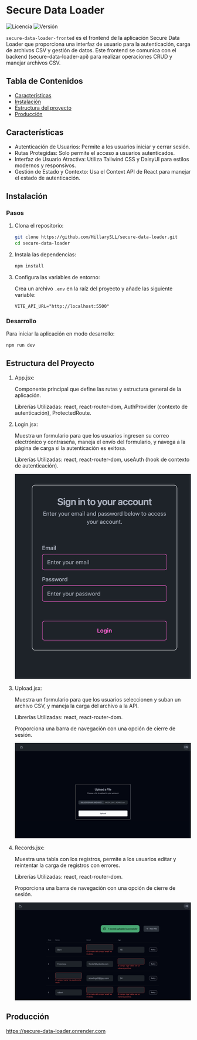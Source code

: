 # Secure Data Loader

![Licencia](https://img.shields.io/badge/licencia-MIT-blue.svg)
![Versión](https://img.shields.io/badge/versión-1.0.0-green.svg)

`secure-data-loader-fronted` es el frontend de la aplicación Secure Data Loader que proporciona una interfaz de usuario para la autenticación, carga de archivos CSV y gestión de datos. Este frontend se comunica con el backend (secure-data-loader-api) para realizar operaciones CRUD y manejar archivos CSV.

## Tabla de Contenidos

- [Características](#caracteristicas)
- [Instalación](#instalación)
- [Estructura del proyecto](#estructuradelproyecto)
- [Producción](producción)

## Características

- Autenticación de Usuarios: Permite a los usuarios iniciar y cerrar sesión.
- Rutas Protegidas: Solo permite el acceso a usuarios autenticados.
- Interfaz de Usuario Atractiva: Utiliza Tailwind CSS y DaisyUI para estilos modernos y responsivos.
- Gestión de Estado y Contexto: Usa el Context API de React para manejar el estado de autenticación.



## Instalación

### Pasos

1. Clona el repositorio:

    ```bash
    git clone https://github.com/HillarySLL/secure-data-loader.git
    cd secure-data-loader
    ```

2. Instala las dependencias:

    ```bash
    npm install
    ```

3. Configura las variables de entorno:

    Crea un archivo `.env` en la raíz del proyecto y añade las siguiente variable:

    ```env
    VITE_API_URL="http://localhost:5500"
    ```

### Desarrollo

Para iniciar la aplicación en modo desarrollo:


```bash
npm run dev
```

## Estructura del Proyecto

1. App.jsx:

    Componente principal que define las rutas y estructura general de la aplicación.

    Librerías Utilizadas: react, react-router-dom, AuthProvider (contexto de autenticación), ProtectedRoute.

2. Login.jsx:

    Muestra un formulario para que los usuarios ingresen su correo electrónico y contraseña, maneja el envío del formulario, y navega a la página de carga si la autenticación es exitosa.

    Librerías Utilizadas: react, react-router-dom, useAuth (hook de contexto de autenticación).

    ![alt text](image-1.png)

3. Upload.jsx:

   Muestra un formulario para que los usuarios seleccionen y suban un archivo CSV, y maneja la carga del archivo a la API.

    Librerías Utilizadas: react, react-router-dom.

    Proporciona una barra de navegación con una opción de cierre de sesión.

    ![alt text](<Captura de pantalla 2024-05-19 a la(s) 22.35.13.png>)

4. Records.jsx:

    Muestra una tabla con los registros, permite a los usuarios editar y reintentar la carga de registros con errores.

    Librerías Utilizadas: react, react-router-dom.

    Proporciona una barra de navegación con una opción de cierre de sesión.

      ![alt text](image.png)
## Producción
https://secure-data-loader.onrender.com
